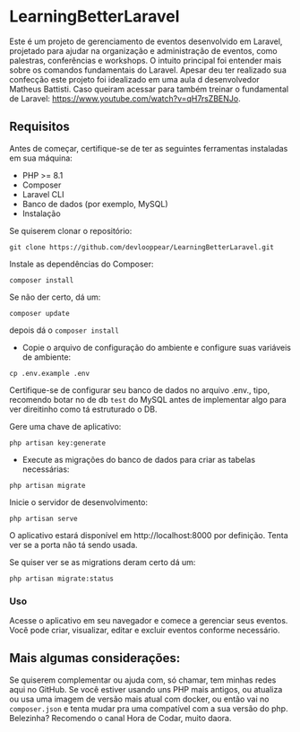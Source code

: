 # LearningBetterLaravel
Este é um projeto de gerenciamento de eventos desenvolvido em Laravel, projetado para ajudar na organização e administração de eventos, como palestras, conferências e workshops. O intuito principal foi entender mais sobre os comandos fundamentais do Laravel. Apesar deu ter realizado sua confecção este projeto foi idealizado em uma aula d desenvolvedor Matheus Battisti. Caso queiram acessar para também treinar o fundamental de Laravel: https://www.youtube.com/watch?v=qH7rsZBENJo.

## Requisitos
Antes de começar, certifique-se de ter as seguintes ferramentas instaladas em sua máquina:

- PHP >= 8.1
- Composer
- Laravel CLI
- Banco de dados (por exemplo, MySQL)
- Instalação

Se quiserem clonar o repositório:

```
git clone https://github.com/devlooppear/LearningBetterLaravel.git
```

Instale as dependências do Composer:

```
composer install
```

Se não der certo, dá um:

```
composer update
```

depois dá o `composer install`

- Copie o arquivo de configuração do ambiente e configure suas variáveis de ambiente:

```
cp .env.example .env
```

Certifique-se de configurar seu banco de dados no arquivo .env., tipo, recomendo botar no de db `test` do MySQL antes de implementar algo para ver direitinho como tá estruturado o DB.

Gere uma chave de aplicativo:

```
php artisan key:generate
```

- Execute as migrações do banco de dados para criar as tabelas necessárias:

```
php artisan migrate
```

Inicie o servidor de desenvolvimento:

```
php artisan serve
```

O aplicativo estará disponível em http://localhost:8000 por definição. Tenta ver se a porta não tá sendo usada.

Se quiser ver se as migrations deram certo dá um:

```
php artisan migrate:status
```

### Uso

Acesse o aplicativo em seu navegador e comece a gerenciar seus eventos. Você pode criar, visualizar, editar e excluir eventos conforme necessário.

## Mais algumas considerações:

Se quiserem complementar ou ajuda com, só chamar, tem minhas redes aqui no GitHub. Se você estiver usando uns PHP mais antigos, ou atualiza ou usa uma imagem de versão mais atual com docker, ou então vai no `composer.json` e tenta mudar pra uma compatível com a sua versão do php. Belezinha? Recomendo o canal Hora de Codar, muito daora.